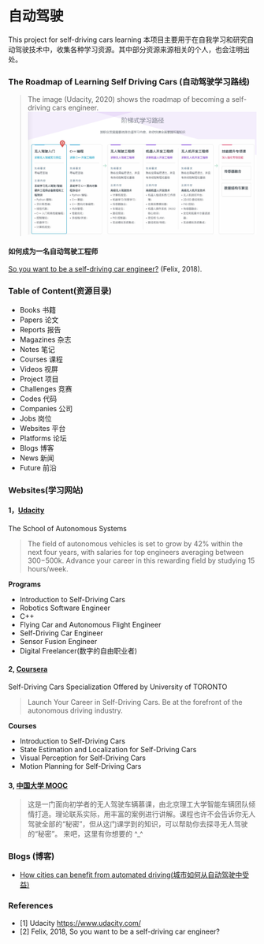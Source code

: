 # 自动驾驶
This project for self-driving cars learning
本项目主要用于在自我学习和研究自动驾驶技术中，收集各种学习资源。其中部分资源来源相关的个人，也会注明出处。

### The Roadmap of Learning Self Driving Cars (自动驾驶学习路线)
> The image (Udacity, 2020) shows the roadmap of becoming a self-driving cars engineer.
![自动驾驶](自动驾驶学习路线图.png)


#### 如何成为一名自动驾驶工程师
[So you want to be a self-driving car engineer?](https://autonomous-driving.org/2018/08/15/so-you-want-to-be-a-self-driving-car-engineer/)
(Felix, 2018).

### Table of Content(资源目录)
- Books 书籍
- Papers 论文
- Reports 报告
- Magazines 杂志
- Notes 笔记
- Courses 课程
- Videos 视屏
- Project 项目
- Challenges 竞赛
- Codes 代码
- Companies 公司
- Jobs 岗位
- Websites  平台
- Platforms 论坛
- Blogs 博客
- News 新闻
- Future 前沿


### Websites(学习网站)

#### 1，[Udacity](https://www.udacity.com/)
The School of Autonomous Systems 
> The field of autonomous vehicles is set to grow by 42% within the next four years, with salaries for top engineers averaging between $300-$500k. Advance your career in this rewarding field by studying 15 hours/week.

**Programs**
- Introduction to Self-Driving Cars
- Robotics Software Engineer
- C++
- Flying Car and Autonomous Flight Engineer
- Self-Driving Car Engineer
- Sensor Fusion Engineer
- Digital Freelancer(数字的自由职业者)

#### 2, [Coursera](https://www.coursera.org/)
Self-Driving Cars Specialization Offered by University of TORONTO
> Launch Your Career in Self-Driving Cars. Be at the forefront of the autonomous driving industry.

**Courses**
- Introduction to Self-Driving Cars
- State Estimation and Localization for Self-Driving Cars
- Visual Perception for Self-Driving Cars
- Motion Planning for Self-Driving Cars

#### 3, [中国大学 MOOC](https://www.icourse163.org/course/BIT-1207432808?tid=1465692443)
> 这是一门面向初学者的无人驾驶车辆慕课，由北京理工大学智能车辆团队倾情打造。理论联系实际，用丰富的案例进行讲解。课程也许不会告诉你无人驾驶全部的“秘密”，但从这门课学到的知识，可以帮助你去探寻无人驾驶的“秘密”。
>来吧，这里有你想要的 ^_^


### Blogs (博客)
- [How cities can benefit from automated driving(城市如何从自动驾驶中受益)](https://www.bosch.com/stories/economic-impact-of-self-driving-cars/)


### References
- [1] Udacity https://www.udacity.com/
- [2] Felix, 2018, So you want to be a self-driving car engineer? 
